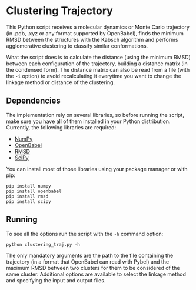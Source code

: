 # Clustering Trajectory
This Python script receives a molecular dynamics or Monte Carlo trajectory (in .pdb, .xyz or any format supported by OpenBabel), finds the minimum RMSD between the structures with the Kabsch algorithm and performs agglomerative clustering to classify similar conformations. 

What the script does is to calculate the distance (using the minimum RMSD) between each configuration of the trajectory, building a distance matrix (in the condensed form).
The distance matrix can also be read from a file (with the `-i` option) to avoid recalculating it everytime you want to change the linkage method or distance of the clustering.

## Dependencies
The implementation rely on several libraries, so before running the script, make sure you have all of them installed in your Python distribution.
Currently, the following libraries are required:
- [NumPy](http://www.numpy.org/)
- [OpenBabel](http://openbabel.org/)
- [RMSD](https://github.com/charnley/rmsd)
- [SciPy](https://www.scipy.org/)

You can install most of those libraries using your package manager or with pip:
```
pip install numpy
pip install openbabel
pip install rmsd
pip install scipy
```

## Running
To see all the options run the script with the `-h` command option:
```
python clustering_traj.py -h
```

The only mandatory arguments are the path to the file containing the trajectory (in a format that OpenBabel can read with Pybel) and the maximum RMSD between two clusters for them to be considered of the same cluster.
Additional options are available to select the linkage method and specifying the input and output files.
